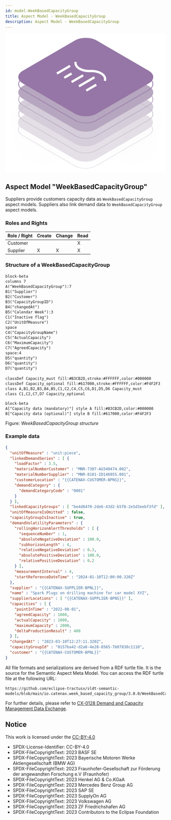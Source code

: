 ```yaml
---
id: model-WeekBasedCapacityGroup
title: Aspect Model - WeekBasedCapacityGroup
description: Aspect Model - WeekBasedCapacityGroup
---
```


![DCM kit banner](/img/kit-icons/dcm-kit-icon.svg)

## Aspect Model "WeekBasedCapacityGroup"

Suppliers provide customers capacity data as `WeekBasedCapacityGroup` aspect models. Suppliers also link demand data to `WeekBasedCapacityGroup` aspect models.

### Roles and Rights

|Role / Right|Create|Change|Read|
|-|-|-|-|
|Customer|||X|
|Supplier|X|X|X|

### Structure of a WeekBasedCapacityGroup

```mermaid
block-beta
columns 7
A("WeekBasedCapacityGroup"):7
B1("Supplier")
B2("Customer")
B3("CapacityGroupID")
B4("changedAt")
B5("Calendar Week"):3
C1("Inactive flag")
C2("UnitOfMeasure")
space
C4("CapacityGroupName")
C5("ActualCapacity")
C6("MaximumCapacity")
C7("AgreedCapacity")
space:4
D5("quantity")
D6("quantity")
D7("quantity")

classDef Capacity_must fill:#B3CB2D,stroke:#FFFFFF,color:#000000
classDef Capacity_optional fill:#617000,stroke:#FFFFFF,color:#F4F2F3
class A,B1,B2,B3,B4,B5,C1,C2,C4,C5,C6,D1,D5,D6 Capacity_must
class C1,C2,C7,D7 Capacity_optional
```

```mermaid
block-beta
A["Capacity data (mandatory)"] style A fill:#B3CB2D,color:#000000
B["Capacity data (optional)"] style B fill:#617000,color:#F4F2F3
```
Figure: *WeekBasedCapacityGroup structure*

### Example data

```json
{
  "unitOfMeasure" : "unit:piece",
  "linkedDemandSeries" : [ {
    "loadFactor" : 3.5,
    "materialNumberCustomer" : "MNR-7307-AU340474.002",
    "materialNumberSupplier" : "MNR-8101-ID146955.001",
    "customerLocation" : "{{CATENAX-CUSTOMER-BPNS}}",
    "demandCategory" : {
      "demandCategoryCode" : "0001"
    }
  } ],
  "linkedCapacityGroups" : [ "be4d8470-2de6-43d2-b5f8-2e5d3eebf3fd" ],
  "unitOfMeasureIsOmitted" : false,
  "capacityGroupIsInactive" : true,
  "demandVolatilityParameters" : {
    "rollingHorizonAlertThresholds" : [ {
      "sequenceNumber" : 1,
      "absoluteNegativeDeviation" : 100.0,
      "subhorizonLength" : 4,
      "relativeNegativeDeviation" : 0.3,
      "absolutePositiveDeviation" : 100.0,
      "relativePositiveDeviation" : 0.2
    } ],
    "measurementInterval" : 4,
    "startReferenceDateTime" : "2024-01-10T12:00:00.320Z"
  },
  "supplier" : "{{CATENAX-SUPPLIER-BPNL}}",
  "name" : "Spark Plugs on drilling machine for car model XYZ",
  "supplierLocations" : [ "{{CATENAX-SUPPLIER-BPNS}}" ],
  "capacities" : [ {
    "pointInTime" : "2022-08-01",
    "agreedCapacity" : 1800,
    "actualCapacity" : 1000,
    "maximumCapacity" : 2000,
    "deltaProductionResult" : 400
  } ],
  "changedAt" : "2023-03-10T12:27:11.320Z",
  "capacityGroupId" : "0157ba42-d2a8-4e28-8565-7b07830c1110",
  "customer" : "{{CATENAX-CUSTOMER-BPNL}}"
}
```

All file formats and serializations are derived from a RDF turtle file. It is the source for the Semantic Aspect Meta Model. You can access the RDF turtle file at the following URL:

```text
https://github.com/eclipse-tractusx/sldt-semantic-models/blob/main/io.catenax.week_based_capacity_group/3.0.0/WeekBasedCapacityGroup.ttl
```

For further details, please refer to [CX-0128 Demand and Capacity Management Data Exchange][StandardLibrary].

## Notice

This work is licensed under the [CC-BY-4.0](https://creativecommons.org/licenses/by/4.0/legalcode)

- SPDX-License-Identifier: CC-BY-4.0
- SPDX-FileCopyrightText: 2023 BASF SE
- SPDX-FileCopyrightText: 2023 Bayerische Motoren Werke Aktiengesellschaft (BMW AG)
- SPDX-FileCopyrightText: 2023 Fraunhofer-Gesellschaft zur Förderung der angewandten Forschung e.V (Fraunhofer)
- SPDX-FileCopyrightText: 2023 Henkel AG & Co.KGaA
- SPDX-FileCopyrightText: 2023 Mercedes Benz Group AG
- SPDX-FileCopyrightText: 2023 SAP SE
- SPDX-FileCopyrightText: 2023 SupplyOn AG
- SPDX-FileCopyrightText: 2023 Volkswagen AG
- SPDX-FileCopyrightText: 2023 ZF Friedrichshafen AG
- SPDX-FileCopyrightText: 2023 Contributors to the Eclipse Foundation

[StandardLibrary]: https://catenax-ev.github.io/docs/next/standards/CX-0128-DemandandCapacityManagementDataExchange

